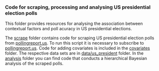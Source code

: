 ### Code for scraping, processing and analysing US presidential election polls

This folder provides resources for analysing the association between contextual factors and poll acuracy in US presidential elections.

The [scrape](https://github.com/SinaMaria412/predictors_of_polling_errors/tree/master/us_president/scrape) folder contains code for scraping US presidential election polls from [pollingreport.us](https://www.pollingreport.us). To run this script it is necessary to subscribe to [pollingreport.us](https://www.pollingreport.us).
Code for adding covariates is included in the [covariates](https://github.com/SinaMaria412/predictors_of_polling_errors/tree/master/us_president/covariates) folder. The respective data sets are in [data/us_president](https://github.com/SinaMaria412/predictors_of_polling_errors/tree/master/data/us_president) folder. 
In the [analysis](https://github.com/SinaMaria412/predictors_of_polling_errors/tree/master/us_president/analysis) folder you can find code that conducts a hierarchical Bayesian analysis of the scraped polls.




